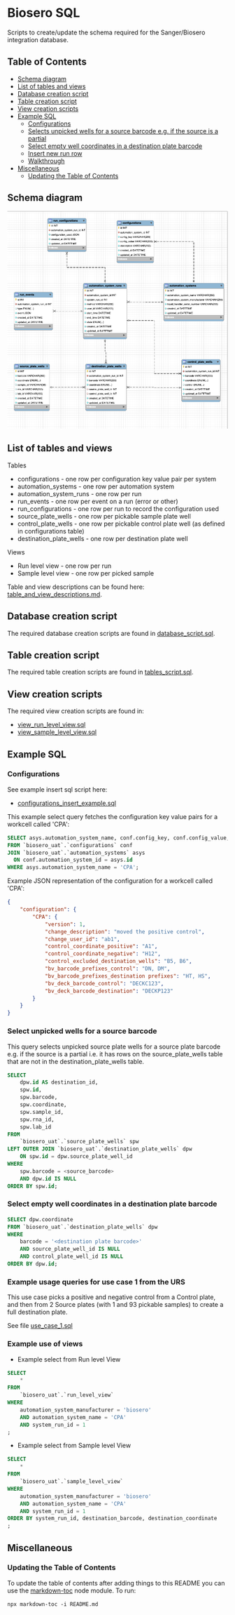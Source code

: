 # Biosero SQL

Scripts to create/update the schema required for the Sanger/Biosero integration database.

## Table of Contents

<!-- toc -->

- [Schema diagram](#schema-diagram)
- [List of tables and views](#list-of-tables-and-views)
- [Database creation script](#database-creation-script)
- [Table creation script](#table-creation-script)
- [View creation scripts](#view-creation-scripts)
- [Example SQL](#example-sql)
  * [Configurations](#configurations)
  * [Selects unpicked wells for a source barcode e.g. if the source is a partial](#selects-unpicked-wells-for-a-source-barcode-eg-if-the-source-is-a-partial)
  * [Select empty well coordinates in a destination plate barcode](#select-empty-well-coordinates-in-a-destination-plate-barcode)
  * [Insert new run row](#insert-new-run-row)
  * [Walkthrough](#walkthrough)
- [Miscellaneous](#miscellaneous)
  * [Updating the Table of Contents](#updating-the-table-of-contents)

<!-- tocstop -->

## Schema diagram
![Alt text](schema.png?raw=true "Biosero Central Database Schema")

## List of tables and views
Tables
- configurations - one row per configuration key value pair per system
- automation_systems - one row per automation system
- automation_system_runs - one row per run
- run_events - one row per event on a run (error or other)
- run_configurations - one row per run to record the configuration used
- source_plate_wells - one row per pickable sample plate well
- control_plate_wells - one row per pickable control plate well (as defined in configurations table)
- destination_plate_wells - one row per destination plate well

Views
- Run level view - one row per run
- Sample level view - one row per picked sample


Table and view descriptions can be found here: [table_and_view_descriptions.md](table_and_view_descriptions.md).

## Database creation script

The required database creation scripts are found in [database_script.sql](database_script.sql).

## Table creation script

The required table creation scripts are found in [tables_script.sql](tables_script.sql).

## View creation scripts

The required view creation scripts are found in:
- [view_run_level_view.sql](views/view_run_level_view.sql)
- [view_sample_level_view.sql](views/view_sample_level_view.sql)

## Example SQL

### Configurations
See example insert sql script here:
- [configurations_insert_example.sql](example_queries/configurations_insert_example.sql)

This example select query fetches the configuration key value pairs for a workcell called 'CPA':

```sql
SELECT asys.automation_system_name, conf.config_key, conf.config_value, conf.description, conf.created_at
FROM `biosero_uat`.`configurations` conf
JOIN `biosero_uat`.`automation_systems` asys
  ON conf.automation_system_id = asys.id
WHERE asys.automation_system_name = 'CPA';
```

Example JSON representation of the configuration for a workcell called 'CPA':

```json
{
    "configuration": {
        "CPA": {
            "version": 1,
            "change_description": "moved the positive control",
            "change_user_id": "ab1",
            "control_coordinate_positive": "A1",
            "control_coordinate_negative": "H12",
            "control_excluded_destination_wells": "B5, B6",
            "bv_barcode_prefixes_control": "DN, DM",
            "bv_barcode_prefixes_destination prefixes": "HT, HS",
            "bv_deck_barcode_control": "DECKC123",
            "bv_deck_barcode_destination": "DECKP123"
        }
    }
}
```

### Select unpicked wells for a source barcode

This query selects unpicked source plate wells for a source plate barcode e.g. if the source is a partial i.e. it has rows on the source_plate_wells table that are not in the destination_plate_wells table.

```sql
SELECT
    dpw.id AS destination_id,
    spw.id,
    spw.barcode,
    spw.coordinate,
    spw.sample_id,
    spw.rna_id,
    spw.lab_id
FROM
    `biosero_uat`.`source_plate_wells` spw
LEFT OUTER JOIN `biosero_uat`.`destination_plate_wells` dpw
    ON spw.id = dpw.source_plate_well_id
WHERE
    spw.barcode = <source_barcode>
    AND dpw.id IS NULL
ORDER BY spw.id;
```

### Select empty well coordinates in a destination plate barcode

```sql
SELECT dpw.coordinate
FROM `biosero_uat`.`destination_plate_wells` dpw
WHERE
    barcode = '<destination plate barcode>'
    AND source_plate_well_id IS NULL
    AND control_plate_well_id IS NULL
ORDER BY dpw.id;
```

### Example usage queries for use case 1 from the URS
This use case picks a positive and negative control from a Control plate, and then from 2 Source plates (with 1 and 93 pickable samples) to create a full destination plate.

See file [use_case_1.sql](use_case_1.sql)

### Example use of views

- Example select from Run level View

```sql
SELECT
    *
FROM
    `biosero_uat`.`run_level_view`
WHERE
    automation_system_manufacturer = 'biosero'
    AND automation_system_name = 'CPA'
    AND system_run_id = 1
;
```

- Example select from Sample level View

```sql
SELECT
    *
FROM
    `biosero_uat`.`sample_level_view`
WHERE
    automation_system_manufacturer = 'biosero'
    AND automation_system_name = 'CPA'
    AND system_run_id = 1
ORDER BY system_run_id, destination_barcode, destination_coordinate
;
```

## Miscellaneous

### Updating the Table of Contents

To update the table of contents after adding things to this README you can use the
[markdown-toc](https://github.com/jonschlinkert/markdown-toc) node module. To run:

```shell
npx markdown-toc -i README.md
```
